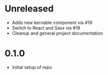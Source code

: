 # Unreleased

- Adds new kernable component via #19
- Switch to React and Sass via #19
- Cleanup and general project documentation

# 0.1.0

- Initial setup of repo